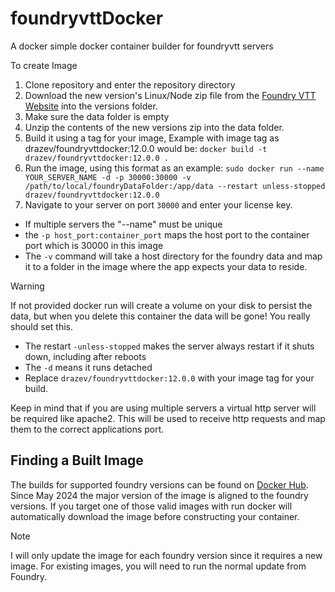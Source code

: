 # foundryvttDocker
A docker simple docker container builder for foundryvtt servers


To create Image
1. Clone repository and enter the repository directory
2. Download the new version's Linux/Node zip file from the [Foundry VTT Website](https://foundryvtt.com/community/drazev/licenses) into the versions folder.
3. Make sure the data folder is empty
4. Unzip the contents of the new versions zip into the data folder.
5. Build it using a tag for your image, Example with image tag as drazev/foundryvttdocker:12.0.0 would be: `docker build -t drazev/foundryvttdocker:12.0.0 .`
6. Run the image, using this format as an example: `sudo docker run --name YOUR_SERVER_NAME -d -p 30000:30000 -v /path/to/local/foundryDataFolder:/app/data --restart unless-stopped drazev/foundryvttdocker:12.0.0`
7. Navigate to your server on port `30000` and enter your license key.

- If multiple servers the "--name" must be unique
- the `-p host_port:container_port` maps the host port to the container port which is 30000 in this image
- The `-v` command will take a host directory for the foundry data and map it to a folder in the image where the app expects your data to reside.
> [!WARNING]
> If not provided docker run will create a volume on your disk to persist the data, but when you delete this container the data will be gone! You really should set this.
- The restart `-unless-stopped` makes the server always restart if it shuts down, including after reboots
- The `-d` means it runs detached
- Replace `drazev/foundryvttdocker:12.0.0` with your image tag for your build.

Keep in mind that if you are using multiple servers a virtual http server will be required like apache2. This will be used to receive http requests and map them to the correct applications port.


## Finding a Built Image
The builds for supported foundry versions can be found on [Docker Hub](https://hub.docker.com/r/drazev/foundryvttdocker/tags). Since May 2024 the major version of the image is aligned to the foundry versions.
If you target one of those valid images with run docker will automatically download the image before constructing your container.

> [!NOTE]
> I will only update the image for each foundry version since it requires a new image. For existing images, you will need to run the normal update from Foundry.
